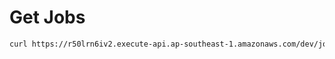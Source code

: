 # Get Jobs

```sh
curl https://r50lrn6iv2.execute-api.ap-southeast-1.amazonaws.com/dev/jobs?userId=fb_10209968362513606
```